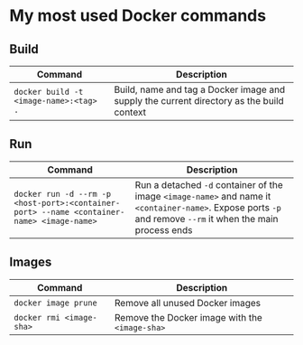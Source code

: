 # My most used Docker commands

## Build

| Command | Description |
| ------- | ----------- |
| `docker build -t <image-name>:<tag> .` | Build, name and tag a Docker image and supply the current directory as the build context |

## Run

| Command | Description |
| ------- | ----------- |
| `docker run -d --rm -p <host-port>:<container-port> --name <container-name> <image-name>` | Run a detached `-d` container of the image `<image-name>` and name it `<container-name>`. Expose ports `-p` and remove `--rm` it when the main process ends |

## Images
| Command | Description |
| ------- | ----------- |
| `docker image prune` | Remove all unused Docker images |
| `docker rmi <image-sha>` | Remove the Docker image with the `<image-sha>` |
